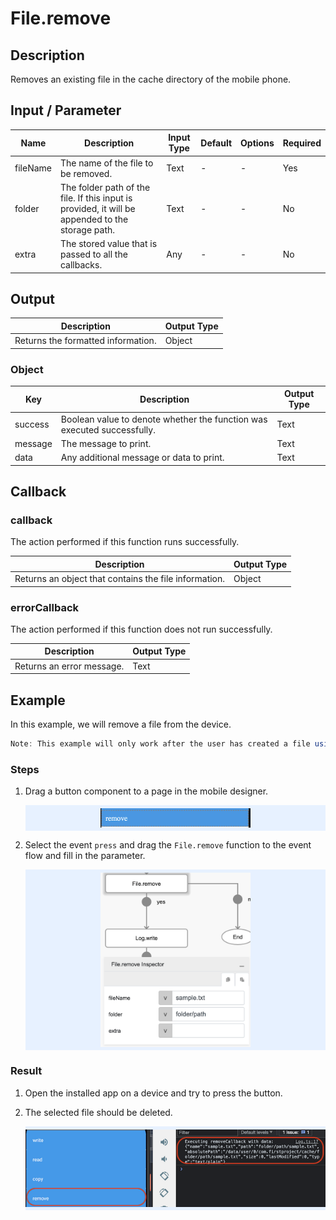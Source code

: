# File.remove

## Description

Removes an existing file in the cache directory of the mobile phone.

## Input / Parameter

| Name | Description | Input Type | Default | Options | Required |
| ------ | ------ | ------ | ------ | ------ | ------ |
| fileName | The name of the file to be removed. | Text | - | - | Yes |
| folder | The folder path of the file. If this input is provided, it will be appended to the storage path. | Text | - | - | No |
| extra | The stored value that is passed to all the callbacks. | Any | - | - | No |

## Output

| Description | Output Type |
| ------ | ------ |
| Returns the formatted information. | Object |

### Object

| Key | Description | Output Type |
| ------ | ------ | ------ |
| success | Boolean value to denote whether the function was executed successfully. | Text |
| message | The message to print. | Text |
| data | Any additional message or data to print. | Text |

## Callback

### callback

The action performed if this function runs successfully.

| Description | Output Type |
| ------ | ------ |
| Returns an object that contains the file information. | Object |

### errorCallback

The action performed if this function does not run successfully.

| Description | Output Type |
| ------ | ------ |
| Returns an error message. | Text |

## Example

In this example, we will remove a file from the device.

```js
Note: This example will only work after the user has created a file using `File.write` function. 
```

### Steps

1. Drag a button component to a page in the mobile designer.

    <div style="display:flex; align-items:center; justify-content:center; background-color: #E7F1FF;">
        <img src="./remove-step-1.png"
        style="width: 50%; padding: 5px;"/>
    </div>

2. Select the event `press` and drag the `File.remove` function to the event flow and fill in the parameter.

    <div style="display:flex; align-items:center; justify-content:center; background-color: #E7F1FF;">
        <img src="./remove-step-2.png"
        style="width: 50%; padding: 5px;"/>
    </div>

### Result

1. Open the installed app on a device and try to press the button.
2. The selected file should be deleted.

    <div style="display:flex; align-items:center; justify-content:center; background-color: #E7F1FF;">
        <img src="./remove-result-1.png"
        style="width: 100%; padding: 5px;"/>
    </div>